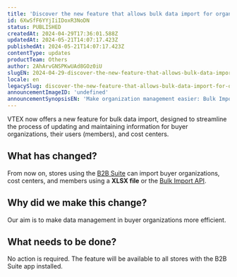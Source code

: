 ```yaml
---
title: 'Discover the new feature that allows bulk data import for organizations and cost centers'
id: 6XwSfF6YYjIiIDoxR3NoDN
status: PUBLISHED
createdAt: 2024-04-29T17:36:01.588Z
updatedAt: 2024-05-21T14:07:17.423Z
publishedAt: 2024-05-21T14:07:17.423Z
contentType: updates
productTeam: Others
author: 2AhArvGNSPKwUAd8GOz0iU
slugEN: 2024-04-29-discover-the-new-feature-that-allows-bulk-data-import-for-organizations-and
locale: en
legacySlug: discover-the-new-feature-that-allows-bulk-data-import-for-organizations-and
announcementImageID: 'undefined'
announcementSynopsisEN: 'Make organization management easier: Bulk Import streamlines data updates and maintenance'
---
```


VTEX now offers a new feature for bulk data import, designed to streamline the process of updating and maintaining information for buyer organizations, their users (members), and cost centers.

## What has changed?

From now on, stores using the [B2B Suite](https://developers.vtex.com/docs/apps/vtex.b2b-suite) can import buyer organizations, cost centers, and members using a **XLSX file** or the [Bulk Import API](https://developers.vtex.com/docs/api-reference/buyer-organizations?endpoint=overview). 

## Why did we make this change?

Our aim is to make data management in buyer organizations more efficient.

## What needs to be done?

No action is required. The feature will be available to all stores with the B2B Suite app installed.
